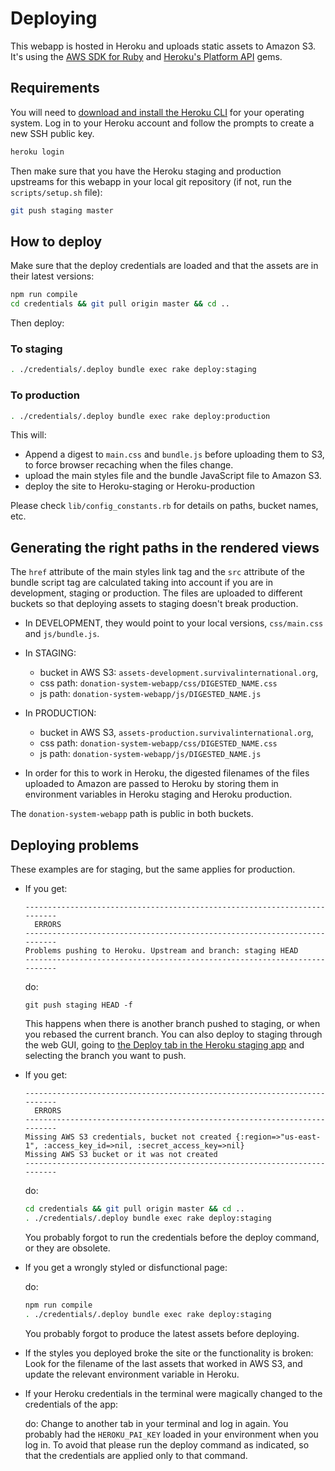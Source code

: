 # Deploying

This webapp is hosted in Heroku and uploads static assets to Amazon S3. It's using the [AWS SDK for Ruby](http://docs.aws.amazon.com/sdk-for-ruby/v3/developer-guide/welcome.html) and [Heroku's Platform API](https://devcenter.heroku.com/articles/platform-api-reference) gems.


## Requirements

You will need to [download and install the Heroku CLI](https://devcenter.heroku.com/articles/heroku-command-line) for your operating system. Log in to your Heroku account and follow the prompts to create a new SSH public key.

```bash
heroku login
```

Then make sure that you have the Heroku staging and production upstreams for this webapp in your local git repository (if not, run the `scripts/setup.sh` file):

```bash
git push staging master
```


## How to deploy


Make sure that the deploy credentials are loaded and that the assets are in their latest versions:


```bash
npm run compile
cd credentials && git pull origin master && cd ..
```

Then deploy:

### To staging

```bash
. ./credentials/.deploy bundle exec rake deploy:staging
```

### To production

```bash
. ./credentials/.deploy bundle exec rake deploy:production
```

This will:
* Append a digest to `main.css` and `bundle.js` before uploading them to S3, to force browser recaching when the files change.
* upload the main styles file and the bundle JavaScript file to Amazon S3.
* deploy the site to Heroku-staging or Heroku-production

Please check `lib/config_constants.rb` for details on paths, bucket names, etc.


## Generating the right paths in the rendered views

The `href` attribute of the main styles link tag and the `src` attribute of the bundle script tag are calculated taking into account if you are in development, staging or production. The files are uploaded to different buckets so that deploying assets to staging doesn't break production.

* In DEVELOPMENT, they would point to your local versions, `css/main.css` and `js/bundle.js`.

* In STAGING:
  - bucket in AWS S3: `assets-development.survivalinternational.org`,
  - css path: `donation-system-webapp/css/DIGESTED_NAME.css`
  - js path: `donation-system-webapp/js/DIGESTED_NAME.js`

* In PRODUCTION:
  - bucket in AWS S3, `assets-production.survivalinternational.org`,
  - css path: `donation-system-webapp/css/DIGESTED_NAME.css`
  - js path: `donation-system-webapp/js/DIGESTED_NAME.js`

* In order for this to work in Heroku, the digested filenames of the files uploaded to Amazon are passed to Heroku by storing them in environment variables in Heroku staging and Heroku production.

The `donation-system-webapp` path is public in both buckets.


## Deploying problems

These examples are for staging, but the same applies for production.

* If you get:

    ```
    --------------------------------------------------------------------------
      ERRORS
    --------------------------------------------------------------------------
    Problems pushing to Heroku. Upstream and branch: staging HEAD
    --------------------------------------------------------------------------
    ```

    do:

    ```
    git push staging HEAD -f
    ```
     This happens when there is another branch pushed to staging, or when you rebased the current branch. You can also deploy to staging through the web GUI, going to [the Deploy tab in the Heroku staging app](https://dashboard.heroku.com/apps/donation-system-staging/deploy/github) and selecting the branch you want to push.

* If you get:

    ```
    --------------------------------------------------------------------------
      ERRORS
    --------------------------------------------------------------------------
    Missing AWS S3 credentials, bucket not created {:region=>"us-east-1", :access_key_id=>nil, :secret_access_key=>nil}
    Missing AWS S3 bucket or it was not created
    --------------------------------------------------------------------------
    ```

    do:

    ```bash
    cd credentials && git pull origin master && cd ..
    . ./credentials/.deploy bundle exec rake deploy:staging
    ```

    You probably forgot to run the credentials before the deploy command, or they are obsolete.

* If you get a wrongly styled or disfunctional page:

    do:
    ```bash
    npm run compile
    . ./credentials/.deploy bundle exec rake deploy:staging
    ```

    You probably forgot to produce the latest assets before deploying.

* If the styles you deployed broke the site or the functionality is broken:
    Look for the filename of the last assets that worked in AWS S3, and update the relevant environment variable in Heroku.

* If your Heroku credentials in the terminal were magically changed to the credentials of the app:

    do:
    Change to another tab in your terminal and log in again.
    You probably had the `HEROKU_PAI_KEY` loaded in your environment when you log in. To avoid that please run the deploy command as indicated, so that the credentials are applied only to that command.
